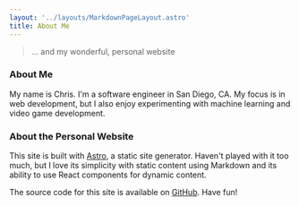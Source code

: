 ```yaml
---
layout: '../layouts/MarkdownPageLayout.astro'
title: About Me
---
```


> ... and my wonderful,
> personal website

### About Me

My name is Chris. I'm a software engineer in San Diego, CA. My focus is in web
development, but I also enjoy experimenting with machine learning and video
game development.

### About the Personal Website

This site is built with [Astro](https://astro.build/), a static site generator.
Haven't played with it too much, but I love its simplicity with static content
using Markdown and its ability to use React components for dynamic content.

The source code for this site is available on
[GitHub](https://github.com/cmoles/personal-website). Have fun!

